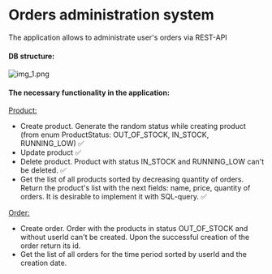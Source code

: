 <h1>Orders administration system</h1>

The application allows to administrate user's orders via REST-API

<h4>DB structure:</h4>

![img_1.png](https://user-images.githubusercontent.com/61383438/191815497-24a13df5-fc69-4213-af89-0fdd0e0aa860.png)

<h4>The necessary functionality in the application:</h4>

<ins>Product:</ins>

* Create product. Generate the random status while creating product (from enum ProductStatus: OUT_OF_STOCK, IN_STOCK, RUNNING_LOW) ✅
* Update product ✅
* Delete product. Product with status IN_STOCK and RUNNING_LOW can't be deleted. ✅
* Get the list of all products sorted by decreasing quantity of orders. Return the product's list with the next fields: name, price, quantity of orders. It is desirable to implement it with SQL-query. ✅

<ins>Order:</ins>
* Create order. Order with the products in status OUT_OF_STOCK and without userId can't be created. Upon the successful creation of the order return its id.
* Get the list of all orders for the time period sorted by userId and the creation date.




